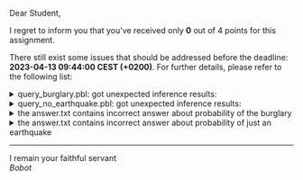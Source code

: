 Dear Student,

I regret to inform you that you've received only **0** out of 4 points for this assignment.

There still exist some issues that should be addressed before the deadline: **2023-04-13 09:44:00 CEST (+0200)**. For further details, please refer to the following list:

<details><summary>query_burglary.pbl: got unexpected inference results:</summary>&nbsp;*burglary: 0.7890528, while 0.78904026 has been expected</details>
<details><summary>query_no_earthquake.pbl: got unexpected inference results:</summary>&nbsp;*earthquake(none): 0.79587206, while 0.79399892 has been expected</details>
<details><summary>the answer.txt contains incorrect answer about probability of the burglary</summary></details>
<details><summary>the answer.txt contains incorrect answer about probability of just an earthquake</summary></details>

-----------
I remain your faithful servant\
_Bobot_